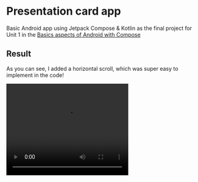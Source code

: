 
# Presentation card app

Basic Android app using Jetpack Compose & Kotlin as the final project for Unit 1 in the [Basics aspects of Android with Compose](https://developer.android.com/courses/android-basics-compose/course?hl=es-419 "Android course by Google")

## Result

As you can see, I added a horizontal scroll, which was super easy to implement in the code!

<video width="320" height="240" controls>
  <source src="./markdown/emulatorRecorder.mp4" type="video/mp4">
</video>
